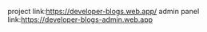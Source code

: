 project link:https://developer-blogs.web.app/
admin panel link:https://developer-blogs-admin.web.app
